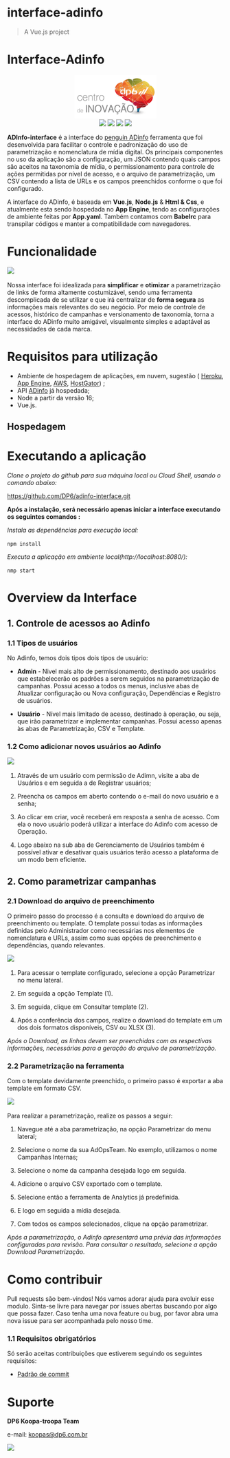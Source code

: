# interface-adinfo

> A Vue.js project

# Interface-Adinfo

<div align="center"> <img src="https://raw.githubusercontent.com/DP6/templates-centro-de-inovacoes/main/public/images/centro_de_inovacao_dp6.png" height="100px" /> </div> <div align="center"> <img src="https://img.shields.io/codacy/grade/6276f660577e41e0a7b7e4605c4f0434"> <img src="https://img.shields.io/codacy/coverage/6276f660577e41e0a7b7e4605c4f0434"> <img src="https://img.shields.io/github/issues/DP6/penguin-adinfo"> <img src="https://img.shields.io/github/license/DP6/penguin-adinfo"> </div>

  **ADInfo-interface** é a interface do [penguin ADinfo](https://github.com/DP6/adinfo-interface) ferramenta que foi desenvolvida para facilitar o controle e padronização do uso de parametrização e nomenclatura de mídia digital. Os principais componentes no uso da aplicação são a configuração, um JSON contendo quais campos são aceitos na taxonomia de mídia, o permissionamento para controle de ações permitidas por nível de acesso, e o arquivo de parametrização, um CSV contendo a lista de URLs e os campos preenchidos conforme o que foi configurado.

 A interface do ADinfo, é baseada em **Vue.js**, **Node.js** & **Html & Css**, e atualmente esta sendo hospedada no **App Engine**, tendo as configurações de ambiente feitas por **App.yaml**. Também contamos com **Babelrc** para transpilar códigos e manter a compatibilidade com navegadores.

# Funcionalidade

![](https://lh4.googleusercontent.com/HMY0_gjwrD_ysy5o73A76X_FlpaVyVVyIguCZdmgk4DJ_15dLs4_yilPItgmn-6iUETTSEzTZl4Fn3GzOs3K_5IBM7bUEd1wlNmgnAs8PE-uYrBgnVlta55-TNQW_c0XUP9YjuCSzsJTBDi-C2PBiSw)

 Nossa interface foi idealizada para **simplificar** e **otimizar** a parametrização de links de forma altamente costumizável, sendo uma ferramenta descomplicada de se utilizar e que irá centralizar de **forma segura** as informações mais relevantes do seu negócio.
Por meio de controle de acessos, histórico de campanhas e versionamento de taxonomia, torna a interface do ADinfo muito amigável, visualmente simples e adaptável as necessidades de cada marca.

# Requisitos para utilização

- Ambiente de hospedagem de aplicações, em nuvem, sugestão ( [Heroku](https://www.heroku.com/), [App Engine](https://cloud.google.com/appengine?utm_source=google&utm_medium=cpc&utm_campaign=latam-BR-all-pt-dr-SKWS-all-all-trial-e-dr-1011454-LUAC0008679&utm_content=text-ad-none-any-DEV_c-CRE_429626774325-ADGP_Hybrid%20%7C%20SKWS%20-%20EXA%20%7C%20Txt%20~%20Compute_App-Engine-KWID_43700040369789872-kwd-359982465286&utm_term=KW_app%20engine-ST_App%20Engine&gclid=Cj0KCQjw3eeXBhD7ARIsAHjssr_cyDm7Ya38V6I8-BcE6voMScPtjvVzlNVGBA6ojNy62oGmesxhBmIaAjHpEALw_wcB&gclsrc=aw.ds), [AWS](https://aws.amazon.com/pt/free/?all-free-tier.sort-by=item.additionalFields.SortRank&all-free-tier.sort-order=asc&awsf.Free%20Tier%20Types=*all&awsf.Free%20Tier%20Categories=categories#compute&trk=b6664494-006e-43c0-8c10-90b5933786ac&sc_channel=ps&sc_campaign=acquisition&sc_medium=ACQ-P%7CPS-GO%7CNon-Brand%7CDesktop%7CSU%7CCompute%7CSolution%7CBR%7CPT%7CText&s_kwcid=AL!4422!3!589951437530!p!!g!!servi%C3%A7o%20de%20hospedagem&ef_id=Cj0KCQjw3eeXBhD7ARIsAHjssr9WRQ-E-HQzwFNMMxch0__BsklfRKjyQe45XxILOpWR5Kvpr5nLpR8aAkuwEALw_wcB:G:s&s_kwcid=AL!4422!3!589951437530!p!!g!!servi%C3%A7o%20de%20hospedagem), [HostGator](https://www.hostgator.com.br/hospedagem-de-sites-seu-sucesso?gclid=Cj0KCQjw3eeXBhD7ARIsAHjssr9h3DR2TJb2qaPgLohH2Ba__U9d4g6VPuvHGQdpE3iVOnEm_exgLu4aAtJEEALw_wcB)) ;
- API [ADinfo](https://github.com/DP6/penguin-adinfo#instala%C3%A7%C3%A3o) já hospedada;
- Node a partir da versão 16;
- Vue.js.
## Hospedagem



# Executando a aplicação

  

*Clone o projeto do github para sua máquina local ou Cloud Shell, usando o comando abaixo:*

  

https://github.com/DP6/adinfo-interface.git

  

**Após a instalação, será necessário apenas iniciar a interface executando os seguintes comandos :**

  

*Instala as dependências para execução local:*

  

```npm install```

  

*Executa a aplicação em ambiente local(http://localhost:8080/):*

  

```nmp start```

# Overview da Interface

## 1. Controle de acessos ao Adinfo

### **1.1 Tipos de usuários**

No Adinfo, temos dois tipos dois tipos de usuário:

  - **Admin** - Nivel mais alto de permissionamento, destinado aos usuários que estabelecerão os padrões a serem seguidos na parametrização de campanhas. Possui acesso a todos os menus, inclusive abas de Atualizar configuração ou Nova configuração, Dependências e Registro de usuários.

- **Usuário** - Nível mais limitado de acesso, destinado à operação, ou seja, que irão parametrizar e implementar campanhas. Possui acesso apenas às abas de Parametrização, CSV e Template.

 ### 1.2 Como adicionar novos usuários ao Adinfo

**![](https://lh4.googleusercontent.com/d5WKB29ZulGuVLJ4K4jixKZltp9bvFqT8WwYLvcBLDFvpxkhDnh4cif3n3YnOVEfMOf2DzeXwjYOPLvT4HDy3qM3pKq4gK78VN2Qhy8_Yydcq0fe2PiKGOfWhiVP_za0IiuLMtlZOcKpqCKfjybljSc)**

1. Através de um usuário com permissão de Adimn, visite a aba de Usuários e em seguida a de Registrar usuários;

2. Preencha os campos em aberto contendo o e-mail do novo usuário e a senha;

3. Ao clicar em criar, você receberá em resposta a senha de acesso. Com ela o novo usuário poderá utilizar a interface do Adinfo com acesso de Operação.

4. Logo abaixo na sub aba de Gerenciamento de Usuários também é possível ativar e desativar quais usuários terão acesso a plataforma de um modo bem eficiente.

  

## 2. Como parametrizar campanhas

### 2.1 **Download do arquivo de preenchimento**

O primeiro passo do processo é a consulta e download do arquivo de preenchimento ou template. O template possui todas as informações definidas pelo Administrador como necessárias nos elementos de nomenclatura e URLs, assim como suas opções de preenchimento e dependências, quando relevantes.

  

![](https://lh4.googleusercontent.com/63IHzxnijB35AAeFEVIf_IIy-JWaod0WR9C8ra7klCww9Vw1SuOEKok50yJxDNo-Siki8lTpSrKIXWSlTjwe77avvap1nL-rCUze9iu4NxKAZaJdpp19-tcVHsZfivh9vO0nACfvDJNlJWPoSWG-nGs)

1. Para acessar o template configurado, selecione a opção Parametrizar no menu lateral.

2. Em seguida a opção Template (1).

3. Em seguida, clique em Consultar template (2).

4. Após a conferência dos campos, realize o download do template em um dos dois formatos disponíveis, CSV ou XLSX (3).

  

*Após o Download, as linhas devem ser preenchidas com as respectivas informações, necessárias para a geração do arquivo de parametrização.*

  

### 2.2 Parametrização na ferramenta

Com o template devidamente preenchido, o primeiro passo é exportar a aba template em formato CSV.

  

![](https://lh4.googleusercontent.com/ZbMQAkBd6a7gciJHZn_iMuqdlA8KkXMBNoQyHC7n757Hnw0s01LtR_oHBKQCfVfa0lDfPUZLthVQ5XLRC7UeumwSQQSBZzBVCQbQb8znKog_4m6oXcyozZK4rNV5kM4nXkWZbQtmG1OwrwLWKDVV_mc)

Para realizar a parametrização, realize os passos a seguir:

  

1. Navegue até a aba parametrização, na opção Parametrizar do menu lateral;

2. Selecione o nome da sua AdOpsTeam. No exemplo, utilizamos o nome Campanhas Internas;

3. Selecione o nome da campanha desejada logo em seguida.

4. Adicione o arquivo CSV exportado com o template.

5. Selecione então a ferramenta de Analytics já predefinida.

6. E logo em seguida a mídia desejada.

  

7. Com todos os campos selecionados, clique na opção parametrizar.

  

*Após a parametrização, o Adinfo apresentará uma prévia das informações configuradas para revisão. Para consultar o resultado, selecione a opção Download Parametrização.*

  

# Como contribuir

Pull requests são bem-vindos! Nós vamos adorar ajuda para evoluir esse modulo. Sinta-se livre para navegar por issues abertas buscando por algo que possa fazer. Caso tenha uma nova feature ou bug, por favor abra uma nova issue para ser acompanhada pelo nosso time.

  

### 1.1 Requisitos obrigatórios

  Só serão aceitas contribuições que estiverem seguindo os seguintes requisitos:

- [Padrão de commit](https://www.conventionalcommits.org/en/v1.0.0/)

# Suporte

**DP6 Koopa-troopa Team**

e-mail: [koopas@dp6.com.br](mailto:koopas@dp6.com.br)

  
 <img src="https://raw.githubusercontent.com/DP6/templates-centro-de-inovacoes/main/public/images/koopa.png" height="100" />